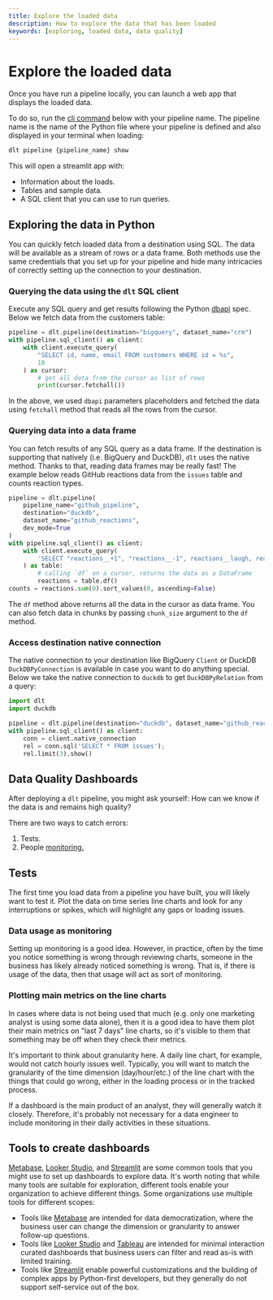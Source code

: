 ```yaml
---
title: Explore the loaded data
description: How to explore the data that has been loaded
keywords: [exploring, loaded data, data quality]
---
```


# Explore the loaded data

Once you have run a pipeline locally, you can launch a web app that displays the loaded data.

To do so, run the [cli command](../../reference/command-line-interface.md#show-tables-and-data-in-the-destination)
below with your pipeline name. The pipeline name is the name of the
Python file where your pipeline is defined and also displayed in your terminal when loading:

```bash
dlt pipeline {pipeline_name} show
```

This will open a streamlit app with:

- Information about the loads.
- Tables and sample data.
- A SQL client that you can use to run queries.

## Exploring the data in Python

You can quickly fetch loaded data from a destination using SQL. The data will be available as a
stream of rows or a data frame. Both methods use the same credentials that you set up for your
pipeline and hide many intricacies of correctly setting up the connection to your destination.

### Querying the data using the `dlt` SQL client

Execute any SQL query and get results following the Python
[dbapi](https://peps.python.org/pep-0249/) spec. Below we fetch data from the customers table:

```python
pipeline = dlt.pipeline(destination="bigquery", dataset_name="crm")
with pipeline.sql_client() as client:
    with client.execute_query(
        "SELECT id, name, email FROM customers WHERE id = %s",
        10
    ) as cursor:
        # get all data from the cursor as list of rows
        print(cursor.fetchall())
```

In the above, we used `dbapi` parameters placeholders and fetched the data using `fetchall` method
that reads all the rows from the cursor.

### Querying data into a data frame

You can fetch results of any SQL query as a data frame. If the destination is supporting that
natively (i.e. BigQuery and DuckDB), `dlt` uses the native method. Thanks to that, reading data
frames may be really fast! The example below reads GitHub reactions data from the `issues` table and
counts reaction types.

```python
pipeline = dlt.pipeline(
    pipeline_name="github_pipeline",
    destination="duckdb",
    dataset_name="github_reactions",
    dev_mode=True
)
with pipeline.sql_client() as client:
    with client.execute_query(
        'SELECT "reactions__+1", "reactions__-1", reactions__laugh, reactions__hooray, reactions__rocket FROM issues'
    ) as table:
        # calling `df` on a cursor, returns the data as a DataFrame
        reactions = table.df()
counts = reactions.sum(0).sort_values(0, ascending=False)
```

The `df` method above returns all the data in the cursor as data frame. You can also fetch data in
chunks by passing `chunk_size` argument to the `df` method.

### Access destination native connection

The native connection to your destination like BigQuery `Client` or DuckDB `DuckDBPyConnection` is
available in case you want to do anything special. Below we take the native connection to `duckdb`
to get `DuckDBPyRelation` from a query:

```python
import dlt
import duckdb

pipeline = dlt.pipeline(destination="duckdb", dataset_name="github_reactions")
with pipeline.sql_client() as client:
    conn = client.native_connection
    rel = conn.sql('SELECT * FROM issues');
    rel.limit(3).show()
```

## Data Quality Dashboards

After deploying a `dlt` pipeline, you might ask yourself: How can we know if the data is and remains
high quality?

There are two ways to catch errors:

1. Tests.
1. People [monitoring.](../../running-in-production/monitoring.md)

## Tests

The first time you load data from a pipeline you have built, you will likely want to test it. Plot
the data on time series line charts and look for any interruptions or spikes, which will highlight
any gaps or loading issues.

### Data usage as monitoring

Setting up monitoring is a good idea. However, in practice, often by the time you notice something
is wrong through reviewing charts, someone in the business has likely already noticed something is
wrong. That is, if there is usage of the data, then that usage will act as sort of monitoring.

### Plotting main metrics on the line charts

In cases where data is not being used that much (e.g. only one marketing analyst is using some data
alone), then it is a good idea to have them plot their main metrics on "last 7 days" line charts, so
it's visible to them that something may be off when they check their metrics.

It's important to think about granularity here. A daily line chart, for example, would not catch
hourly issues well. Typically, you will want to match the granularity of the time dimension
(day/hour/etc.) of the line chart with the things that could go wrong, either in the loading process
or in the tracked process.

If a dashboard is the main product of an analyst, they will generally watch it closely. Therefore,
it's probably not necessary for a data engineer to include monitoring in their daily activities in
these situations.

## Tools to create dashboards

[Metabase](https://www.metabase.com/), [Looker Studio](https://lookerstudio.google.com/u/0/), and
[Streamlit](https://streamlit.io/) are some common tools that you might use to set up dashboards to
explore data. It's worth noting that while many tools are suitable for exploration, different tools
enable your organization to achieve different things. Some organizations use multiple tools for
different scopes:

- Tools like [Metabase](https://www.metabase.com/) are intended for data democratization, where the
  business user can change the dimension or granularity to answer follow-up questions.
- Tools like [Looker Studio](https://lookerstudio.google.com/u/0/) and
  [Tableau](https://www.tableau.com/) are intended for minimal interaction curated dashboards that
  business users can filter and read as-is with limited training.
- Tools like [Streamlit](https://streamlit.io/) enable powerful customizations and the building of
  complex apps by Python-first developers, but they generally do not support self-service out of the
  box.
